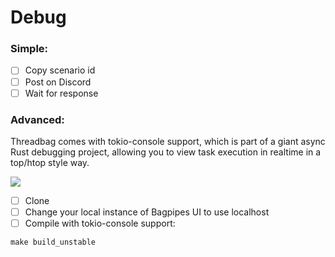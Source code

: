 # Debug 

### Simple:  
-  [ ] Copy scenario id    
-  [ ] Post on Discord    
-  [ ] Wait for response    

### Advanced:     
Threadbag comes with tokio-console support, which is part of a giant async Rust debugging project, allowing you to view task execution in realtime in a top/htop style way.   

![](/img/debug_console.png)

-  [ ] Clone    
-  [ ] Change your local instance of Bagpipes UI to use localhost 
-  [ ] Compile with tokio-console support:   
```shell   
make build_unstable
``` 



